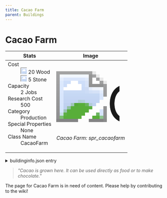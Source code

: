 ```yaml
---
title: Cacao Farm
parent: Buildings
---
```

# Cacao Farm

[//]: # (Pre-generated content)
<table><thead><tr><th>Stats</th><th>Image</th></tr></thead><tbody><tr><td><dl><dt>Cost</dt><dd><div class="resource-icon"><img style="object-position: -637px -751px;" src="https://tfe2-wiki.github.io/assets/sprites.png"></div> 20 Wood<br><div class="resource-icon"><img style="object-position: -637px -737px;" src="https://tfe2-wiki.github.io/assets/sprites.png"></div> 5 Stone</dd><dt>Capacity</dt><dd>2 Jobs</dd><dt>Research Cost</dt><dd>500</dd><dt>Category</dt><dd>Production</dd><dt>Special Properties</dt><dd>None</dd><dt>Class Name</dt><dd>CacaoFarm</dd></dl></td><td><style>.building-image {width: 200px;height: 200px;overflow: hidden;position: relative;}.building-image img {image-rendering: pixelated;object-fit: none;transform: scale(10);transform-origin: left top;position: absolute;left: 0;top: 0;}.resource-image {width: 200px;height: 200px;overflow: hidden;position: relative;}.resource-image img {image-rendering: pixelated;object-fit: none;transform: scale(20);transform-origin: left top;position: absolute;left: 0;top: 0;}.building-icon {width: 20px;height: 20px;overflow: hidden;position: relative;display: inline-block;}.building-icon img {image-rendering: pixelated;object-fit: none;transform: scale(1);transform-origin: left top;position: absolute;left: 0;top: 0;}.resource-icon {width: 20px;height: 20px;overflow: hidden;position: relative;display: inline-block;}.resource-icon img {image-rendering: pixelated;object-fit: none;transform: scale(2);transform-origin: left top;position: absolute;left: 0;top: 0;}</style><div class="building-image"><img style="object-position: -286px -843px;" src="https://tfe2-wiki.github.io/assets/sprites.png" alt="Cacao Farm Back"><img style="object-position: -264px -843px;" src="https://tfe2-wiki.github.io/assets/sprites.png" alt="Cacao Farm"></div><i>Cacao Farm: spr_cacaofarm</i></td></tr></tbody></table><details><summary>buildinginfo.json entry</summary>```json{  "className": "CacaoFarm",  "food": 0,  "wood": 20,  "stone": 5,  "machineParts": 0,  "knowledge": 500,  "category": "Production",  "unlockedByDefault": false,  "specialInfo": [],  "jobs": 2,  "notUnlockedWithAll": true}```</details><blockquote><i>"Cacao is grown here. It can be used directly as food or to make chocolate."</i></blockquote>

The page for Cacao Farm is in need of content. Please help by contributing to the wiki!
